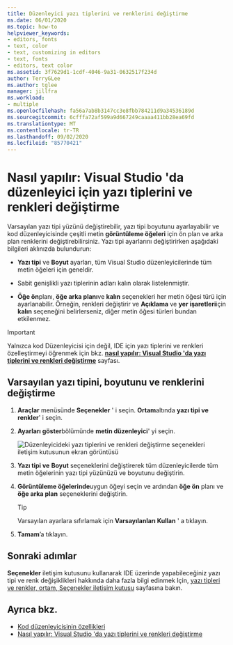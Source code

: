 ```yaml
---
title: Düzenleyici yazı tiplerini ve renklerini değiştirme
ms.date: 06/01/2020
ms.topic: how-to
helpviewer_keywords:
- editors, fonts
- text, color
- text, customizing in editors
- text, fonts
- editors, text color
ms.assetid: 3f7629d1-1cdf-4046-9a31-0632517f234d
author: TerryGLee
ms.author: tglee
manager: jillfra
ms.workload:
- multiple
ms.openlocfilehash: fa56a7ab8b3147cc3e8fbb784211d9a34536189d
ms.sourcegitcommit: 6cfffa72af599a9d667249caaaa411bb28ea69fd
ms.translationtype: MT
ms.contentlocale: tr-TR
ms.lasthandoff: 09/02/2020
ms.locfileid: "85770421"
---
```

# <a name="how-to-change-fonts-and-colors-for-the-editor-in-visual-studio"></a>Nasıl yapılır: Visual Studio 'da düzenleyici için yazı tiplerini ve renkleri değiştirme

Varsayılan yazı tipi yüzünü değiştirebilir, yazı tipi boyutunu ayarlayabilir ve kod düzenleyicisinde çeşitli metin **görüntüleme öğeleri** için ön plan ve arka plan renklerini değiştirebilirsiniz. Yazı tipi ayarlarını değiştirirken aşağıdaki bilgileri aklınızda bulundurun:

- **Yazı tipi** ve **Boyut** ayarları, tüm Visual Studio düzenleyicilerinde tüm metin öğeleri için geneldir.

- Sabit genişlikli yazı tiplerinin adları kalın olarak listelenmiştir.

- **Öğe ön**planı, **öğe arka planı**ve **kalın** seçenekleri her metin öğesi türü için ayarlanabilir. Örneğin, renkleri değiştirir ve **Açıklama** ve **yer işaretleri**için **kalın** seçeneğini belirlerseniz, diğer metin öğesi türleri bundan etkilenmez.

> [!IMPORTANT]
> Yalnızca kod Düzenleyicisi için değil, IDE için yazı tiplerini ve renkleri özelleştirmeyi öğrenmek için bkz. **[nasıl yapılır: Visual Studio 'da yazı tiplerini ve renkleri değiştirme](../../ide/how-to-change-fonts-and-colors-in-visual-studio.md)** sayfası.

## <a name="change-the-default-font-face-size-and-colors"></a>Varsayılan yazı tipini, boyutunu ve renklerini değiştirme

1. **Araçlar** menüsünde **Seçenekler** ' i seçin. **Ortam**altında **yazı tipi ve renkler**' i seçin.

1. **Ayarları göster**bölümünde **metin düzenleyici**' yi seçin.

   ![Düzenleyicideki yazı tiplerini ve renkleri değiştirme seçenekleri iletişim kutusunun ekran görüntüsü](../../ide/media/fonts-colors-text-editor.png "Düzenleyicideki yazı tiplerini ve renkleri değiştirmek için Seçenekler iletişim kutusunun ekran görüntüsü")

1. **Yazı tipi ve** **Boyut** seçeneklerini değiştirerek tüm düzenleyicilerde tüm metin öğelerinin yazı tipi yüzünüzü ve boyutunu değiştirin.

1. **Görüntüleme öğelerinde**uygun öğeyi seçin ve ardından **öğe ön** planı ve **öğe arka plan** seçeneklerini değiştirin.

    > [!TIP]
    > Varsayılan ayarlara sıfırlamak için **Varsayılanları Kullan** ' a tıklayın.

1. **Tamam**’a tıklayın.

## <a name="next-steps"></a>Sonraki adımlar

**Seçenekler** iletişim kutusunu kullanarak IDE üzerinde yapabileceğiniz yazı tipi ve renk değişiklikleri hakkında daha fazla bilgi edinmek Için, [yazı tipleri ve renkler, ortam, Seçenekler iletişim kutusu](../../ide/reference/fonts-and-colors-environment-options-dialog-box.md) sayfasına bakın.

## <a name="see-also"></a>Ayrıca bkz.

- [Kod düzenleyicisinin özellikleri](../../ide/writing-code-in-the-code-and-text-editor.md)
- [Nasıl yapılır: Visual Studio 'da yazı tiplerini ve renkleri değiştirme](../../ide/how-to-change-fonts-and-colors-in-visual-studio.md)
